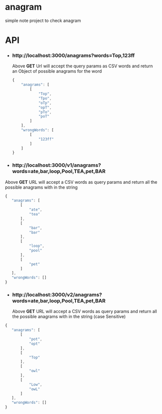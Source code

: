 # anagram
simple note project to check anagram

# API
- ### http://localhost:3000/anagrams?words=Top,123ff
    Above **GET** Url will accept the query params as CSV words and return an Object of possible anagrams for the word
    ```javascript
    {
        "anagrams": [
            [
                "Top",
                "Tpo",
                "oTp",
                "opT",
                "pTo",
                "poT"
            ]
        ],
        "wrongWords": [
            [
                "123ff"
            ]
        ]
    }
    ```
- ### http://localhost:3000/v1/anagrams?words=ate,bar,loop,Pool,TEA,pet,BAR
 Above **GET** URL will accept a CSV words as query params and return all the possible anagrams with in the string
 ```javascript
{
    "anagrams": [
        [
            "ate",
            "tea"
        ],
        [
            "bar",
            "bar"
        ],
        [
            "loop",
            "pool"
        ],
        [
            "pet"
        ]
    ],
    "wrongWords": []
}
```
- ### http://localhost:3000/v2/anagrams?words=ate,bar,loop,Pool,TEA,pet,BAR
    Above **GET** URL will accept a CSV words as query params and return all the possible anagrams with in the string (case Sensitive)
 ```javascript
{
    "anagrams": [
        [
            "pot",
            "opt"
        ],
        [
            "Top"
        ],
        [
            "owl"
        ],
        [
            "Low",
            "owL"
        ]
    ],
    "wrongWords": []
}
``` 
